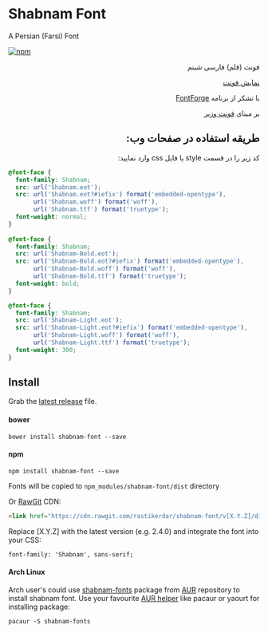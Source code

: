 <h1 id="shabnam-font">Shabnam Font</h1>
<p>A Persian (Farsi) Font</p>

[![npm](https://img.shields.io/npm/v/shabnam-font.svg)](https://www.npmjs.com/package/shabnam-font)
<p dir="rtl">فونت (قلم) فارسی شبنم</p>
<p dir="rtl"><a href="http://rastikerdar.github.io/shabnam-font/">نمایش فونت</a></p>
<p dir="rtl">با تشکر از برنامه <a href="https://fontforge.github.io">FontForge</a></p>
<p dir="rtl">بر مبنای <a href="http://rastikerdar.github.io/vazir-font/" dir="rtl">فونت وزیر</a></p>
<h2 id="-" dir="rtl">طریقه استفاده در صفحات وب:</h2>

<p dir="rtl">
کد زیر را در قسمت style یا فایل css وارد نمایید:
</p>


```css
@font-face {
  font-family: Shabnam;
  src: url('Shabnam.eot');
  src: url('Shabnam.eot?#iefix') format('embedded-opentype'),
       url('Shabnam.woff') format('woff'),
       url('Shabnam.ttf') format('truetype');
  font-weight: normal;
}
      
@font-face {
  font-family: Shabnam;
  src: url('Shabnam-Bold.eot');
  src: url('Shabnam-Bold.eot?#iefix') format('embedded-opentype'),
       url('Shabnam-Bold.woff') format('woff'),
       url('Shabnam-Bold.ttf') format('truetype');
  font-weight: bold;
}

@font-face {
  font-family: Shabnam;
  src: url('Shabnam-Light.eot');
  src: url('Shabnam-Light.eot?#iefix') format('embedded-opentype'),
       url('Shabnam-Light.woff') format('woff'),
       url('Shabnam-Light.ttf') format('truetype');
  font-weight: 300;
}
```

## Install

Grab the [latest release](https://github.com/rastikerdar/shabnam-font/releases/latest) file.

#### bower

```
bower install shabnam-font --save
```

#### npm
```
npm install shabnam-font --save
```
Fonts will be copied to `npm_modules/shabnam-font/dist` directory

Or [RawGit](https://rawgit.com) CDN:

```html
<link href="https://cdn.rawgit.com/rastikerdar/shabnam-font/v[X.Y.Z]/dist/font-face.css" rel="stylesheet" type="text/css" />
```

Replace [X.Y.Z] with the latest version (e.g. 2.4.0) and integrate the font into your CSS:

```
font-family: 'Shabnam', sans-serif;
```

#### Arch Linux

Arch user's could use [shabnam-fonts](https://aur.archlinux.org/packages/shabnam-fonts/) package from [AUR](https://aur.archlinux.org/) repository to install shabnam font. Use your favourite [AUR helper](https://wiki.archlinux.org/index.php/AUR_helpers) like pacaur or yaourt for installing package:

```shell
pacaur -S shabnam-fonts
```
